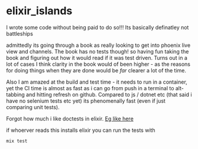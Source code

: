# elixir_islands

I wrote some code without being paid to do so!!!
Its basically definatley not battleships


admittedly its going through a book as really looking to get into phoenix live view and channels.
The book has no tests though! so having fun taking the book and figuring out how it would read if it was test driven.
Turns out in a lot of cases I think clarity in the book would of been higher - as the reasons for doing things when they are done would be *far* clearer a lot of the time. 

Also I am amazed at the build and test time - it needs to run in a container, yet the CI time is almost as fast as i can go from push in a terminal to alt-tabbing and hitting refresh on github.  Compared to js / dotnet etc (that said i have no selenium tests etc yet) its phenomenally fast (even if just comparing unit tests).

Forgot how much i like doctests in elixir.
[Eg like here](islands_engine/lib/islands_engine/rules.ex)

if whoerver reads this installs elixir you can run the tests with
```bash
mix test
```
